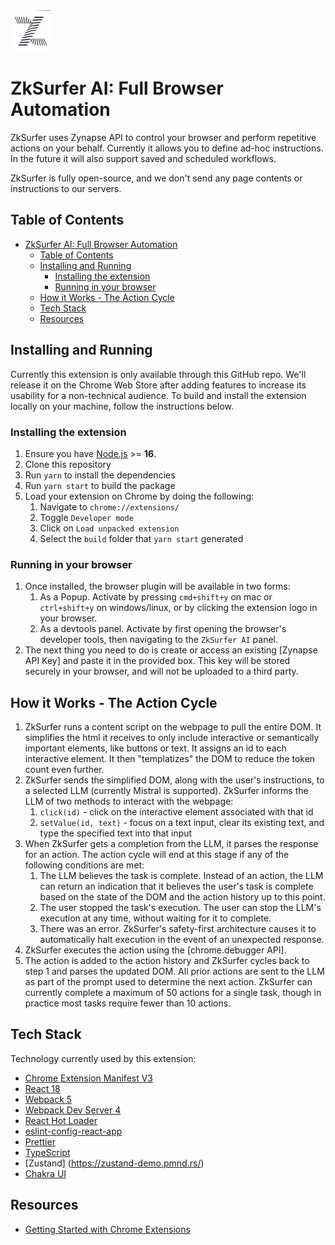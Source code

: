 <img src="src/assets/img/icon-128.png" width="64"/>

# ZkSurfer AI: Full Browser Automation

ZkSurfer uses Zynapse API to control your browser and perform repetitive actions on your behalf. Currently it allows you to define ad-hoc instructions. In the future it will also support saved and scheduled workflows.


ZkSurfer is fully open-source, and we don't send any page contents or instructions to our servers.


## Table of Contents

- [ZkSurfer AI: Full Browser Automation](#zksurfer-ai-full-browser-automation)
  - [Table of Contents](#table-of-contents)
  - [Installing and Running](#installing-and-running)
    - [Installing the extension](#installing-the-extension)
    - [Running in your browser](#running-in-your-browser)
  - [How it Works - The Action Cycle](#how-it-works---the-action-cycle)
  - [Tech Stack](#tech-stack)
  - [Resources](#resources)

## Installing and Running

Currently this extension is only available through this GitHub repo. We'll release it on the Chrome Web Store after adding features to increase its usability for a non-technical audience. To build and install the extension locally on your machine, follow the instructions below.

### Installing the extension

1. Ensure you have [Node.js](https://nodejs.org/) >= **16**.
2. Clone this repository
3. Run `yarn` to install the dependencies
4. Run `yarn start` to build the package
5. Load your extension on Chrome by doing the following:
   1. Navigate to `chrome://extensions/`
   2. Toggle `Developer mode`
   3. Click on `Load unpacked extension`
   4. Select the `build` folder that `yarn start` generated

### Running in your browser

1. Once installed, the browser plugin will be available in two forms:
   1. As a Popup. Activate by pressing `cmd+shift+y` on mac or `ctrl+shift+y` on windows/linux, or by clicking the extension logo in your browser.
   2. As a devtools panel. Activate by first opening the browser's developer tools, then navigating to the `ZkSurfer AI` panel.
2. The next thing you need to do is create or access an existing [Zynapse API Key] and paste it in the provided box. This key will be stored securely in your browser, and will not be uploaded to a third party.

## How it Works - The Action Cycle

1. ZkSurfer runs a content script on the webpage to pull the entire DOM. It simplifies the html it receives to only include interactive or semantically important elements, like buttons or text. It assigns an id to each interactive element. It then "templatizes" the DOM to reduce the token count even further.
2. ZkSurfer sends the simplified DOM, along with the user's instructions, to a selected LLM (currently Mistral is supported). ZkSurfer informs the LLM of two methods to interact with the webpage:
   1. `click(id)` - click on the interactive element associated with that id
   2. `setValue(id, text)` - focus on a text input, clear its existing text, and type the specified text into that input
3. When ZkSurfer gets a completion from the LLM, it parses the response for an action. The action cycle will end at this stage if any of the following conditions are met:
   1. The LLM believes the task is complete. Instead of an action, the LLM can return an indication that it believes the user's task is complete based on the state of the DOM and the action history up to this point.
   2. The user stopped the task's execution. The user can stop the LLM's execution at any time, without waiting for it to complete.
   3. There was an error. ZkSurfer's safety-first architecture causes it to automatically halt execution in the event of an unexpected response.
4. ZkSurfer executes the action using the [chrome.debugger API].
5. The action is added to the action history and ZkSurfer cycles back to step 1 and parses the updated DOM. All prior actions are sent to the LLM as part of the prompt used to determine the next action. ZkSurfer can currently complete a maximum of 50 actions for a single task, though in practice most tasks require fewer than 10 actions.


## Tech Stack

Technology currently used by this extension:

- [Chrome Extension Manifest V3](https://developer.chrome.com/docs/extensions/mv3/intro/mv3-overview/)
- [React 18](https://reactjs.org)
- [Webpack 5](https://webpack.js.org/)
- [Webpack Dev Server 4](https://webpack.js.org/configuration/dev-server/)
- [React Hot Loader](https://github.com/gaearon/react-hot-loader)
- [eslint-config-react-app](https://www.npmjs.com/package/eslint-config-react-app)
- [Prettier](https://prettier.io/)
- [TypeScript](https://www.typescriptlang.org/)
- [Zustand] (https://zustand-demo.pmnd.rs/)
- [Chakra UI](https://v2.chakra-ui.com/)

## Resources

- [Getting Started with Chrome Extensions](https://developer.chrome.com/extensions/getstarted)

